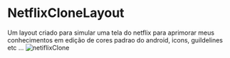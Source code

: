 # NetflixCloneLayout
Um layout criado para simular uma tela do netflix para  aprimorar meus conhecimentos em edição de cores padrao do android, icons, guildelines etc ...
![netiflixClone](https://user-images.githubusercontent.com/82005738/163058401-d5f4de91-c735-4ad1-93d1-664a933e3c1e.png)
